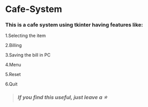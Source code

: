 # Cafe-System

### This is a cafe system using tkinter having features like:
  1.Selecting the item
  
  2.Billing
  
  3.Saving the bill in PC
  
  4.Menu
  
  5.Reset
  
  6.Quit
  





> ### _**If you find this useful, just leave a :star:**_
